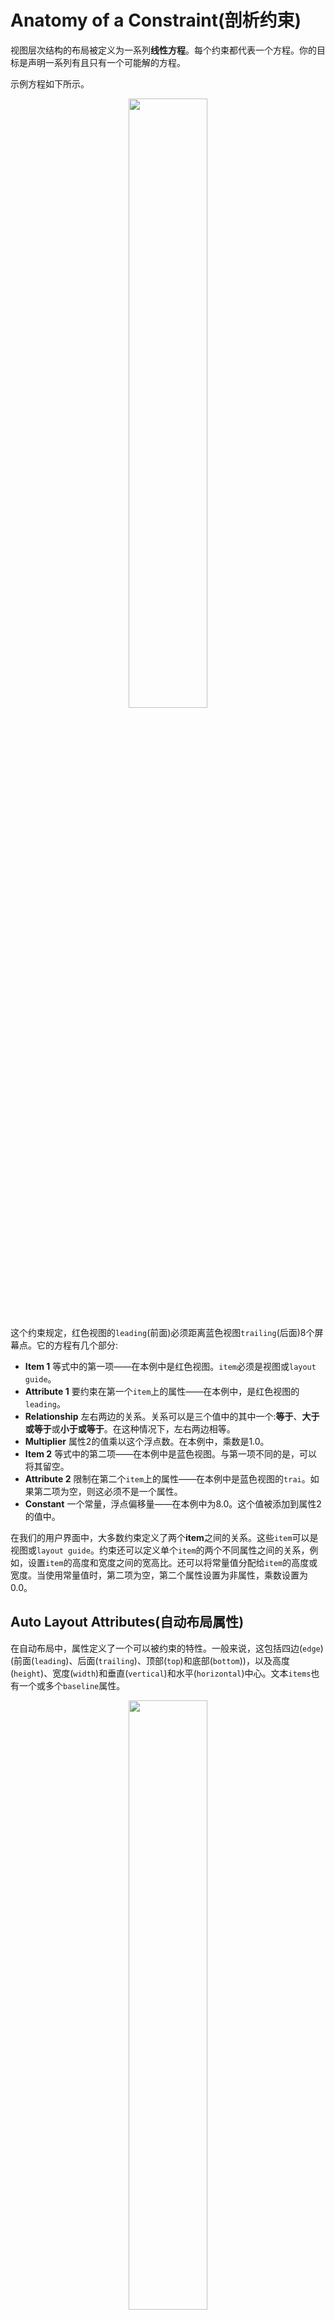 # Anatomy of a Constraint(剖析约束)

视图层次结构的布局被定义为一系列**线性方程**。每个约束都代表一个方程。你的目标是声明一系列有且只有一个可能解的方程。

示例方程如下所示。

<div align="center">    
<img src="./imgs/view_formula_2x.png" width="50%" height="50%">
</div>

这个约束规定，红色视图的`leading`(前面)必须距离蓝色视图`trailing`(后面)8个屏幕点。它的方程有几个部分:

* **Item 1** 等式中的第一项——在本例中是红色视图。`item`必须是视图或`layout guide`。
* **Attribute 1** 要约束在第一个`item`上的属性——在本例中，是红色视图的`leading`。
* **Relationship** 左右两边的关系。关系可以是三个值中的其中一个:**等于**、**大于或等于**或**小于或等于**。在这种情况下，左右两边相等。
* **Multiplier** 属性2的值乘以这个浮点数。在本例中，乘数是1.0。
* **Item 2** 等式中的第二项——在本例中是蓝色视图。与第一项不同的是，可以将其留空。
* **Attribute 2** 限制在第二个`item`上的属性——在本例中是蓝色视图的`trai`。如果第二项为空，则这必须不是一个属性。
* **Constant** 一个常量，浮点偏移量——在本例中为8.0。这个值被添加到属性2的值中。

在我们的用户界面中，大多数约束定义了两个**item**之间的关系。这些`item`可以是视图或`layout guide`。约束还可以定义单个`item`的两个不同属性之间的关系，例如，设置`item`的高度和宽度之间的宽高比。还可以将常量值分配给`item`的高度或宽度。当使用常量值时，第二项为空，第二个属性设置为非属性，乘数设置为0.0。

## Auto Layout Attributes(自动布局属性)

在自动布局中，属性定义了一个可以被约束的特性。一般来说，这包括四边(`edge`)(前面(`leading`)、后面(`trailing`)、顶部(`top`)和底部(`bottom`))，以及高度(`height`)、宽度(`width`)和垂直(`vertical`)和水平(`horizontal`)中心。文本`items`也有一个或多个`baseline`属性。

<div align="center">    
<img src="./imgs/attributes_2x.png" width="50%" height="50%">
</div>

有关属性的完整列表，请参阅`NSLayoutAttribute`枚举。

>注意：尽管OS X和iOS都使用NSLayoutAttribute枚举，但它们定义的值稍有不同。要查看完整的属性列表，请确保查看的是正确的平台文档。

## Sample Equations(方程示例)

这些方程中广泛的参数和属性可以让你创建许多不同类型的约束。你可以定义视图之间的空间，对齐视图的边缘，定义两个视图的相对大小，甚至定义一个视图的宽高比。然而，并不是所有的属性都是兼容的。

属性有两种基本类型。大小属性(例如，高度和宽度)和位置属性(例如，`Leading`、`Left`和`Top`)。大小属性用于指定`item`的大小，而不指示其位置。位置属性用于指定`item`相对于其他东西的位置。然而，他们没有显示项目的大小。

考虑到这些差异，需要遵循以下规则:

* 不能将大小属性约束为位置属性。
* 不能将常量值分配给位置属性。
* 不能在位置属性中使用非标识乘数(1.0以外的值)。
* 对于位置属性，不能将垂直属性约束为水平属性。
* 对于位置属性，不能将`Leading`属性或`Trailing`属性约束为`Left`属性或`Right`属性。

例如，如果没有额外的上下文，将`item`的`Top`设置为常量值20.0就没有意义。你必须总是定义一个`item`的位置属性与其他`item`的关系，例如，在父视图顶部的20.0屏幕点以下。但是，将`item`的高度设置为20.0是完全有效的。有关更多信息，请参阅[Interpreting Values](https://developer.apple.com/library/archive/documentation/UserExperience/Conceptual/AutolayoutPG/AnatomyofaConstraint.html#//apple_ref/doc/uid/TP40010853-CH9-SW22)。

清单3-1列出了各种常见约束的示例方程。

>注意：本章所有的例子方程都是以伪代码形式给出，要查看使用实际代码的实际约束，请参阅 [Programmatically Creating Constraints](https://developer.apple.com/library/archive/documentation/UserExperience/Conceptual/AutolayoutPG/ProgrammaticallyCreatingConstraints.html#//apple_ref/doc/uid/TP40010853-CH16-SW1)或 [Auto Layout Cookbook](https://developer.apple.com/library/archive/documentation/UserExperience/Conceptual/AutolayoutPG/LayoutUsingStackViews.html#//apple_ref/doc/uid/TP40010853-CH3-SW1).

清单3-1 约束方程

```
/ Setting a constant height
View.height = 0.0 * NotAnAttribute + 40.0
 
// Setting a fixed distance between two buttons
Button_2.leading = 1.0 * Button_1.trailing + 8.0
 
// Aligning the leading edge of two buttons
Button_1.leading = 1.0 * Button_2.leading + 0.0
 
// Give two buttons the same width
Button_1.width = 1.0 * Button_2.width + 0.0
 
// Center a view in its superview
View.centerX = 1.0 * Superview.centerX + 0.0
View.centerY = 1.0 * Superview.centerY + 0.0
 
// Give a view a constant aspect ratio
View.height = 2.0 * View.width + 0.0

```

> 注意：在重新排序item时，请确保将乘数和常数颠倒过来。例如，常数8变成-8。2.0的乘数变成0.5。常数0.0和乘数1.0保持不变。

你会发现自动布局经常提供多种方法来解决相同的问题。理想情况下，你应该选择最清楚地描述你意图的解决方案。然而，不同的开发人员无疑会对哪种解决方案是最好的产生分歧。在这一点上，保持一致性比正确要好。如果你选择了一种方法并一直坚持下去，从长远来看，你将会经历较少的问题。例如，本教程使用以下经验法则:

1. **整数乘数比分数乘数更受欢迎**。
2. **正的常数比负的常数更受欢迎**。
3. **在可能的情况下，视图应该按照布局顺序出现:从上到下依次排列**。

## Creating Nonambiguous, Satisfiable Layouts(创建明确的、可满足的布局)

当使用自动布局时，目标是提供一系列方程，其中只有一个可能的解。模糊约束有不止一个可能的解。不可满足的约束没有有效解。

通常，约束必须定义每个视图的大小和位置(两个维度)。假设父视图的大小已经设置好了(例如，iOS中的一个场景的根视图)，**一个无歧义的、可满足的布局需要每个视图每个维度两个约束**(不包括父视图)。然而，在选择要使用哪些约束时，你有很多选择。例如，以下三种布局都能产生明确的、可满足的布局(只展示水平约束):

<div align="center">    
<img src="./imgs/constraint_examples_2x.png" width="50%" height="50%">
</div>
* 第一个布局限制了视图的`leading`相对于父视图的`leading`。它也给视图一个固定的宽度。`trailing`的位置可以根据父视图的大小和其他约束来计算。
* 第二个布局限制了视图的`leading`相对于父视图的`leading`。它也限制了视图的`trailing`相对于父视图的`trailing`。视图的宽度可以根据父视图的大小和其他约束来计算。
* 第三个布局限制了视图的`leading`相对于父视图的`leading`。它也会让视图和父视图居中对齐。宽度和`trailing`的位置都可以根据父视图的大小和其他约束来计算。

注意，每个布局都有一个视图和两个水平约束。在每种情况下，约束完全定义了视图的宽度和水平位置。这意味着所有的布局都会沿着水平轴产生一个明确的、可满足的布局。**然而，这些布局并不是同样有用。考虑一下当父视图的宽度改变时会发生什么**。

在第一个布局中，视图的宽度没有改变。大多数时候，这不是你想要的。实际上，作为一般规则，**你应该避免给视图分配常量大小**。自动布局是设计来创建布局，动态地适应它们的环境。当你约束一个固定大小的视图时，你就会限制这个特性。

这可能不是很明显，但是第二和第三个布局产生了相同的行为:**当父视图的宽度改变时，它们都在视图和它的父视图之间保持一个固定的边界**。然而，他们并不一定是平等的。一般来说，第二个例子更容易理解，但第三个例子可能更有用，特别是当你需要对许多`item`居中对齐时。和往常一样，为你的特定布局选择最佳方法。

现在考虑一些更复杂的事情。假设你想在iPhone上并排显示两个视图，你要确保它们所有的边距都很好，而且它们宽度是一样的，它们也应该在设备旋转时正确地调整大小。

下面的插图显示了纵向和横向的视图:

<div align="center">    
<img src="./imgs/Blocks_Portrait_2x.png" width="50%" height="50%">
</div>

<div align="center">    
<img src="./imgs/Blocks_Landscape_2x.png" width="50%" height="50%">
</div>

那么这些约束应该是什么样的呢?下面的插图展示了一个简单的解决方案:

<div align="center">    
<img src="./imgs/two_view_example_1_2x.png" width="50%" height="50%">
</div>

上述解决方案使用了以下约束条件:

```
// Vertical Constraints
Red.top = 1.0 * Superview.top + 20.0
Superview.bottom = 1.0 * Red.bottom + 20.0
Blue.top = 1.0 * Superview.top + 20.0
Superview.bottom = 1.0 * Blue.bottom + 20.0
 
// Horizontal Constraints
Red.leading = 1.0 * Superview.leading + 20.0
Blue.leading = 1.0 * Red.trailing + 8.0
Superview.trailing = 1.0 * Blue.trailing + 20.0
Red.width = 1.0 * Blue.width + 0.0
```

按照前面的经验法则，这个布局有两个视图、四个水平约束和四个垂直约束。虽然这并不是一个绝对可靠的指南，但它能迅速表明你走在正确的道路上(While this isn’t an infallible guide, it is a quick indication that you’re on the right track. )。更重要的是，约束唯一地指定两个视图的大小和位置，从而产生一个明确的、可满足的布局。删除任何这些约束，布局就会变得不明确。添加额外的约束，就会有引入冲突的风险。

不过，这并不是唯一可能的解决方案。这里有一个同样有效的方法:

<div align="center">    
<img src="./imgs/two_view_example_2_2x.png" width="50%" height="50%">
</div>

你不需要将蓝框的顶部和底部固定到它的父视图中，而是让蓝框的顶部与红框的顶部对齐。同样，将蓝框的底部与红框的底部对齐。约束条件如下所示：

```
// Vertical Constraints
Red.top = 1.0 * Superview.top + 20.0
Superview.bottom = 1.0 * Red.bottom + 20.0
Red.top = 1.0 * Blue.top + 0.0
Red.bottom = 1.0 * Blue.bottom + 0.0
 
//Horizontal Constraints
Red.leading = 1.0 * Superview.leading + 20.0
Blue.leading = 1.0 * Red.trailing + 8.0
Superview.trailing = 1.0 * Blue.trailing + 20.0
Red.width = 1.0 * Blue.width + 0.0
```

该示例仍然有两个视图、四个水平约束和四个垂直约束。它仍然产生一个明确的、可满足的布局。

> 但是哪一种方案更好呢？
>
> 这些解决方案都可以产生有效的布局。那么哪一个更好呢?
>
> 不幸的是，客观地证明一种方法严格地优于另一种方法几乎是不可能的。每一种都有自己的优缺点。
>
> 第一个解决方案在删除视图时更加健壮。从视图层次结构中删除一个视图也会删除引用该视图的所有约束。因此，如果您删除红色视图，蓝色视图将保留三个约束来保持它的位置。你只需要添加一个约束，就可以得到一个有效的布局。在第二个解决方案中，删除红色视图将只给蓝色视图留下一个约束。
>
> 另一方面，在第一个解决方案中，如果你希望视图的顶部和底部对齐，你必须确保它们的顶部和底部约束使用相同的常量值。如果你改变了一个常数，你必须记住也要改变另一个常数。